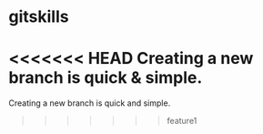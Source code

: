 # gitskills
<<<<<<< HEAD
Creating a new branch is quick & simple.
=======
Creating a new branch is quick and simple.
>>>>>>> feature1
